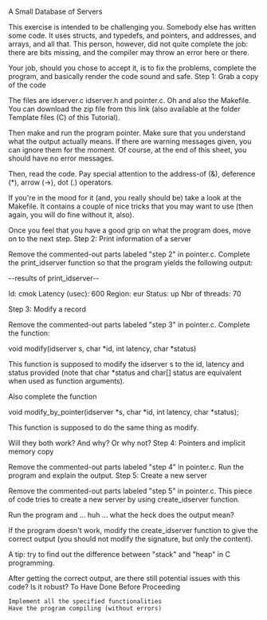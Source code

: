 A Small Database of Servers

This exercise is intended to be challenging you. Somebody else has written some code. It uses structs, and typedefs, and pointers, and addresses, and arrays, and all that. This person, however, did not quite complete the job: there are bits missing, and the compiler may throw an error here or there.

Your job, should you chose to accept it, is to fix the problems, complete the program, and basically render the code sound and safe.
Step 1: Grab a copy of the code

The files are idserver.c idserver.h and pointer.c. Oh and also the Makefile. You can download the zip file from this link (also available at the folder Template files (C) of this Tutorial).

Then make and run the program pointer. Make sure that you understand what the output actually means. If there are warning messages given, you can ignore them for the moment. Of course, at the end of this sheet, you should have no error messages.

Then, read the code. Pay special attention to the address-of (&), deference (*), arrow (->), dot (.) operators.

If you're in the mood for it (and, you really should be) take a look at the Makefile. It contains a couple of nice tricks that you may want to use (then again, you will do fine without it, also).

Once you feel that you have a good grip on what the program does, move on to the next step.
Step 2: Print information of a server

Remove the commented-out parts labeled "step 2" in pointer.c. Complete the print_idserver function so that the program yields the following output:

--results of print_idserver--

Id: cmok
Latency (usec): 600
Region: eur
Status: up
Nbr of threads: 70

Step 3: Modify a record

Remove the commented-out parts labeled "step 3" in pointer.c.  Complete the function:

void modify(idserver s, char *id, int latency, char *status)

This function is supposed to modify the idserver s to the id, latency and status provided (note that char *status and char[] status are equivalent when used as function arguments).

Also complete the function

void modify_by_pointer(idserver *s, char *id, int latency, char *status);

This function is supposed to do the same thing as modify.

Will they both work? And why? Or why not?
Step 4: Pointers and implicit memory copy

Remove the commented-out parts labeled "step 4" in pointer.c. Run the program and explain the output.
Step 5: Create a new server

Remove the commented-out parts labeled "step 5" in pointer.c. This piece of code tries to create a new server by using create_idserver function.

Run the program and ... huh ... what the heck does the output mean?

If the program doesn't work, modify the create_idserver function to give the correct output (you should not modify the signature, but only the content).

A tip: try to find out the difference between "stack" and "heap" in C programming.

After getting the correct output, are there still potential issues with this code? Is it robust?
To Have Done Before Proceeding

    Implement all the specified functionalities
    Have the program compiling (without errors)
